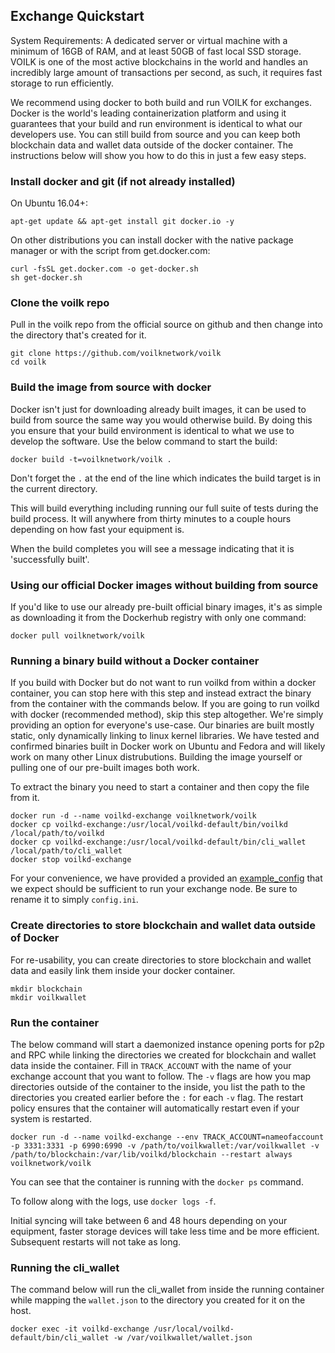 Exchange Quickstart
-------------------

System Requirements: A dedicated server or virtual machine with a minimum of 16GB of RAM, and at least 50GB of fast local SSD storage. VOILK is one of the most active blockchains in the world and handles an incredibly large amount of transactions per second, as such, it requires fast storage to run efficiently.

We recommend using docker to both build and run VOILK for exchanges. Docker is the world's leading containerization platform and using it guarantees that your build and run environment is identical to what our developers use. You can still build from source and you can keep both blockchain data and wallet data outside of the docker container. The instructions below will show you how to do this in just a few easy steps.

### Install docker and git (if not already installed)

On Ubuntu 16.04+:
```
apt-get update && apt-get install git docker.io -y
```

On other distributions you can install docker with the native package manager or with the script from get.docker.com:
```
curl -fsSL get.docker.com -o get-docker.sh
sh get-docker.sh
```

### Clone the voilk repo

Pull in the voilk repo from the official source on github and then change into the directory that's created for it.
```
git clone https://github.com/voilknetwork/voilk
cd voilk
```

### Build the image from source with docker

Docker isn't just for downloading already built images, it can be used to build from source the same way you would otherwise build. By doing this you ensure that your build environment is identical to what we use to develop the software. Use the below command to start the build:

```
docker build -t=voilknetwork/voilk .
```

Don't forget the `.` at the end of the line which indicates the build target is in the current directory.

This will build everything including running our full suite of tests during the build process. It will anywhere from thirty minutes to a couple hours depending on how fast your equipment is.

When the build completes you will see a message indicating that it is 'successfully built'.

### Using our official Docker images without building from source

If you'd like to use our already pre-built official binary images, it's as simple as downloading it from the Dockerhub registry with only one command:

```
docker pull voilknetwork/voilk
```

### Running a binary build without a Docker container

If you build with Docker but do not want to run voilkd from within a docker container, you can stop here with this step and instead extract the binary from the container with the commands below. If you are going to run voilkd with docker (recommended method), skip this step altogether. We're simply providing an option for everyone's use-case. Our binaries are built mostly static, only dynamically linking to linux kernel libraries. We have tested and confirmed binaries built in Docker work on Ubuntu and Fedora and will likely work on many other Linux distrubutions. Building the image yourself or pulling one of our pre-built images both work.

To extract the binary you need to start a container and then copy the file from it.

```
docker run -d --name voilkd-exchange voilknetwork/voilk
docker cp voilkd-exchange:/usr/local/voilkd-default/bin/voilkd /local/path/to/voilkd
docker cp voilkd-exchange:/usr/local/voilkd-default/bin/cli_wallet /local/path/to/cli_wallet
docker stop voilkd-exchange
```

For your convenience, we have provided a provided an [example\_config](example\_config.ini) that we expect should be sufficient to run your exchange node. Be sure to rename it to simply `config.ini`.

### Create directories to store blockchain and wallet data outside of Docker

For re-usability, you can create directories to store blockchain and wallet data and easily link them inside your docker container.

```
mkdir blockchain
mkdir voilkwallet
```

### Run the container

The below command will start a daemonized instance opening ports for p2p and RPC  while linking the directories we created for blockchain and wallet data inside the container. Fill in `TRACK_ACCOUNT` with the name of your exchange account that you want to follow. The `-v` flags are how you map directories outside of the container to the inside, you list the path to the directories you created earlier before the `:` for each `-v` flag. The restart policy ensures that the container will automatically restart even if your system is restarted.

```
docker run -d --name voilkd-exchange --env TRACK_ACCOUNT=nameofaccount -p 3331:3331 -p 6990:6990 -v /path/to/voilkwallet:/var/voilkwallet -v /path/to/blockchain:/var/lib/voilkd/blockchain --restart always voilknetwork/voilk
```

You can see that the container is running with the `docker ps` command.

To follow along with the logs, use `docker logs -f`.

Initial syncing will take between 6 and 48 hours depending on your equipment, faster storage devices will take less time and be more efficient. Subsequent restarts will not take as long.

### Running the cli_wallet

The command below will run the cli_wallet from inside the running container while mapping the `wallet.json` to the directory you created for it on the host.

```
docker exec -it voilkd-exchange /usr/local/voilkd-default/bin/cli_wallet -w /var/voilkwallet/wallet.json
```
